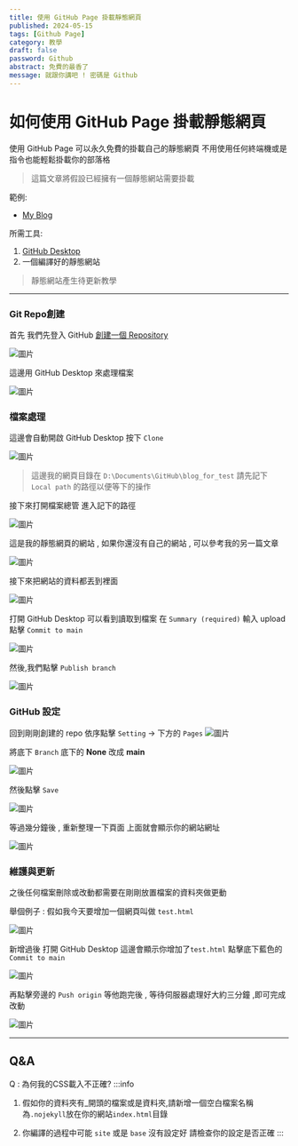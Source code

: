 ```yaml
---
title: 使用 GitHub Page 掛載靜態網頁
published: 2024-05-15
tags: [Github Page]
category: 教學
draft: false
password: Github
abstract: 免費的最香了
message: 就跟你講吧 ! 密碼是 Github
---
```


# 如何使用 GitHub Page 掛載靜態網頁

使用 GitHub Page 可以永久免費的掛載自己的靜態網頁
不用使用任何終端機或是指令也能輕鬆掛載你的部落格
>這篇文章將假設已經擁有一個靜態網站需要掛載

範例:
* [My Blog](https://blog.s0z.me/)

所需工具:
1. [GitHub Desktop](https://central.github.com/deployments/desktop/desktop/latest/win32)
2. 一個編譯好的靜態網站
>靜態網站產生待更新教學


---

### Git Repo創建

首先 我們先登入 GitHub [創建一個 Repository]([repository](https://github.com/new))

![圖片](https://hackmd.io/_uploads/ByYz6n-7A.png)

這邊用 GitHub Desktop 來處理檔案

![圖片](https://hackmd.io/_uploads/H1xCCnW7C.png)

### 檔案處理
這邊會自動開啟 GitHub Desktop 按下 ```Clone```

![圖片](https://hackmd.io/_uploads/By1DkpWXA.png)

>這邊我的網頁目錄在 ```D:\Documents\GitHub\blog_for_test```
請先記下 ```Local path``` 的路徑以便等下的操作

接下來打開檔案總管 進入記下的路徑

![圖片](https://hackmd.io/_uploads/BkwXg6bXC.png)

這是我的靜態網頁的網站 , 如果你還沒有自己的網站 , 可以參考我的另一篇文章

![圖片](https://hackmd.io/_uploads/SyeugpWmR.png)

接下來把網站的資料都丟到裡面

![圖片](https://hackmd.io/_uploads/BJ1nlTW70.png)

打開 GitHub Desktop 可以看到讀取到檔案
在 ```Summary (required)``` 輸入 upload
點擊 ```Commit to main```

![圖片](https://hackmd.io/_uploads/ByjCeaZQA.png)

然後,我們點擊 ```Publish branch```

![圖片](https://hackmd.io/_uploads/rJQBWaW7R.png)

### GitHub 設定

回到剛剛創建的 repo
依序點擊 ```Setting``` -> 下方的 ```Pages```
![圖片](https://hackmd.io/_uploads/r1qBzpbXC.png)

將底下 ```Branch``` 底下的 **None** 改成 **main**

![圖片](https://hackmd.io/_uploads/BJ-JQabXA.png)

然後點擊 ```Save```

![圖片](https://hackmd.io/_uploads/HyxWmTZQA.png)

等過幾分鐘後 , 重新整理一下頁面
上面就會顯示你的網站網址

![圖片](https://hackmd.io/_uploads/H118QTbQ0.png)

### 維護與更新

之後任何檔案刪除或改動都需要在剛剛放置檔案的資料夾做更動

舉個例子 : 假如我今天要增加一個網頁叫做 ```test.html```

![圖片](https://hackmd.io/_uploads/Sy-xETWXR.png)

新增過後 打開 GitHub Desktop
這邊會顯示你增加了```test.html```
點擊底下藍色的 ```Commit to main```

![圖片](https://hackmd.io/_uploads/BJIf4p-XC.png)

再點擊旁邊的 ```Push origin```
等他跑完後 , 等待伺服器處理好大約三分鐘 ,即可完成改動

![圖片](https://hackmd.io/_uploads/By0dNTWQC.png)

---
## Q&A
Q : 為何我的CSS載入不正確?
:::info
1. 假如你的資料夾有_開頭的檔案或是資料夾,請新增一個空白檔案名稱為```.nojekyll```放在你的網站```index.html```目錄

2. 你編譯的過程中可能 ```site``` 或是 ```base``` 沒有設定好
請檢查你的設定是否正確
:::

















